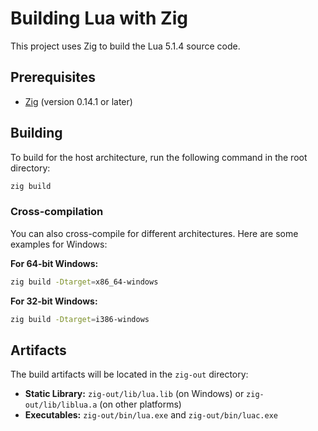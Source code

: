 # Building Lua with Zig

This project uses Zig to build the Lua 5.1.4 source code.

## Prerequisites

- [Zig](https://ziglang.org/download/) (version 0.14.1 or later)

## Building

To build for the host architecture, run the following command in the root directory:

```sh
zig build
```

### Cross-compilation

You can also cross-compile for different architectures. Here are some examples for Windows:

**For 64-bit Windows:**

```sh
zig build -Dtarget=x86_64-windows
```

**For 32-bit Windows:**

```sh
zig build -Dtarget=i386-windows
```

## Artifacts

The build artifacts will be located in the `zig-out` directory:

- **Static Library:** `zig-out/lib/lua.lib` (on Windows) or `zig-out/lib/liblua.a` (on other platforms)
- **Executables:** `zig-out/bin/lua.exe` and `zig-out/bin/luac.exe`
